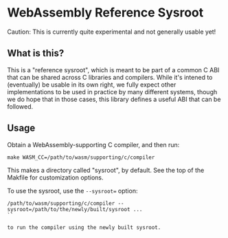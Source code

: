 # WebAssembly Reference Sysroot

Caution: This is currently quite experimental and not generally usable yet!

## What is this?

This is a "reference sysroot", which is meant to be part of a common C ABI
that can be shared across C libraries and compilers. While it's intened to
(eventually) be usable in its own right, we fully expect other
implementations to be used in practice by many different systems, though
we do hope that in those cases, this library defines a useful ABI that can
be followed.

## Usage

Obtain a WebAssembly-supporting C compiler, and then run:

```
make WASM_CC=/path/to/wasm/supporting/c/compiler
```

This makes a directory called "sysroot", by default. See the top of the Makfile
for customization options.

To use the sysroot, use the `--sysroot=` option:

```
/path/to/wasm/supporting/c/compiler --sysroot=/path/to/the/newly/built/sysroot ...
``

to run the compiler using the newly built sysroot.
